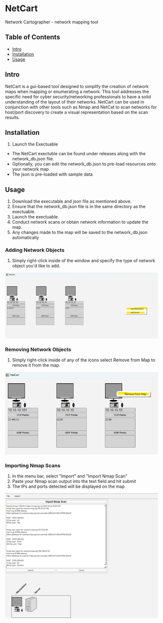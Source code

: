 # NetCart
Network Cartographer - network mapping tool

## Table of Contents
- [Intro](#intro)
- [Installation](#installation)
- [Usage](#usage)

## Intro
NetCart is a gui-based tool designed to simplify the creation of network maps when mapping or enumerating a network. This tool addresses the specific need for cyber security/networking professionals to have a solid understanding of the layout of their networks. NetCart can be used in conjunction with other tools such as Nmap and NetCat to scan networks for host/port discovery to create a visual representation based on the scan results. 

## Installation
1. Launch the Exectuable
 - The NetCart exectuble can be found under releases along with the network_db.json file. 
 - Optionally, you can edit the network_db.json to pre-load resources onto your network map
 - The json is pre-loaded with sample data 

## Usage
1. Download the executable and json file as mentioned above.
2. Ensure that the network_db.json file is in the same directory as the exectuable.
3. Launch the exectuable.
4. Conduct network scans or obtain network information to update the map.
5. Any changes made to the map will be saved to the network_db.json automatically


### Adding Network Objects
1. Simply right-click inside of the window and specify the type of network object you'd like to add. 

![Alt Text - Adding Network Object](static/Adding_Network_Object.png)


### Removing Network Objects
1. Simply right-click inside of any of the icons select Remove from Map to remove it from the map.

![Alt Text - Removing Network Objects](static/Removing_Network_Object.png)

### Importing Nmap Scans
1. In the menu bar, select "Import" and "Import Nmap Scan"
2. Paste your Nmap scan output into the text field and hit submit
3. The IPs and ports detected will be displayed on the map

![Alt Text - Nmap Scan Import](static/Import_Nmap_Scan.png)






